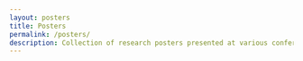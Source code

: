 ```yaml
---
layout: posters
title: Posters
permalink: /posters/
description: Collection of research posters presented at various conferences and workshops.
---
```


